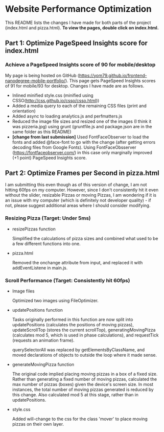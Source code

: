 # Website Performance Optimization

This README lists the changes I have made for both parts of the project (index.html and pizza.html). **To view the pages, double click on index.html.**

## Part 1: Optimize PageSpeed Insights score for index.html

### Achieve a PageSpeed Insights score of 90 for mobile/desktop

My page is being hosted on GitHub (https://yom79.github.io/frontend-nanodegree-mobile-portfolio/). This page gets PageSpeed Insights scores of 91 for mobile/93 for desktop. Changes I have made are as follows.

* Inlined minified style.css (minified using CSSO(http://css.github.io/csso/csso.html))
* Added a media query to each of the remaining CSS files (print and orientation)
* Added async to loading analytics.js and perfmatters.js
* Reduced the image file sizes and resized one of the images (I think it was pizzeria.jpg) using grunt (gruntfile.js and package.json are in the same folder as this README)
* **[change from last submission]** Used FontFaceObserver to load the fonts and added @face-font to go with the change (after getting errors decoding files from Google Fonts). Using FontFaceObsserver (https://fontfaceobserver.com/) in this case only marginally improved (+1 point) PageSpeed Insights score.

## Part 2: Optimize Frames per Second in pizza.html

I am submitting this even though as of this version of change, I am not hitting 60fps on my computer. However, since I don't consistently hit it even without the slider, resizable Pizzas or moving Pizzas, I am wondering if it is an issue with my computer (which is definitely not developer quality) - if not, please suggest additional areas where I should consider modifying.

### Resizing Pizza (Target: Under 5ms)

* resizePizzas function

  Simplified the calculations of pizza sizes and combined what used to be a few different functions into one.

* pizza.html

  Removed the onchange attribute from input, and replaced it with addEventListene in main.js.

### Scroll Performance (Target: Consistently hit 60fps)

* Image files

  Optimized two images using FileOptimizer.

* updatePositions function

  Tasks originally performed in this function are now split into updatePositions (calculates the positions of moving pizzas), updateScrollTop (stores the current scrollTop), generatingMovingPizza (calculates mod 5, which is used in phase calculations), and requestTick (requests an animation frame).

  querySelectorAll was replaced by getElementsByClassName, and moved declarations of objects to outside the loop where it made sense.

* generateMovingPizza function

  The original code implied placing moving pizzas in a box of a fixed size. Rather than generating a fixed number of moving pizzas, calculated the max number of pizzas (boxes) given the device's screen size. In most instances, the total number of moving pizzas generated is reduced by this change. Also calculated mod 5 at this stage, rather than in updatePositions.

* style.css

  Added will-change to the css for the class 'mover' to place moving pizzas on their own layer.
